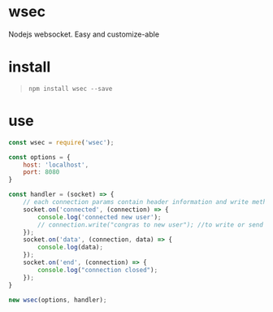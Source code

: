 # wsec
Nodejs websocket. Easy and customize-able 


# install

> `npm install wsec --save`

# use

```js
const wsec = require('wsec');

const options = {
    host: 'localhost',
    port: 8080
}

const handler = (socket) => {
    // each connection params contain header information and write methods
    socket.on('connected', (connection) => {
        console.log('connected new user');
        // connection.write("congras to new user"); //to write or send text to connected user
    });
    socket.on('data', (connection, data) => {
        console.log(data);
    });
    socket.on('end', (connection) => {
        console.log("connection closed");
    });
}

new wsec(options, handler);
```